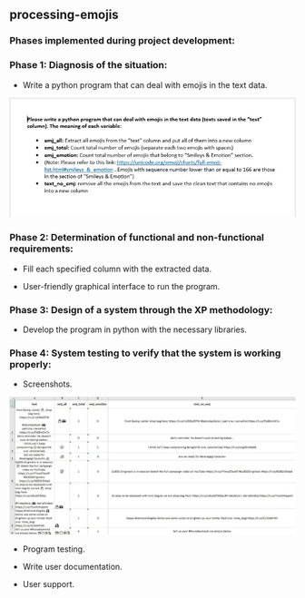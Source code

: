 ## processing-emojis

### Phases implemented during project development:

### Phase 1: Diagnosis of the situation:

- Write a python program that can deal with emojis in the text data.

![alt view](https://github.com/GokoshiJr/web-scraping/blob/master/processing-emojis/assets/explain.jpg)

### Phase 2: Determination of functional and non-functional requirements:

- Fill each specified column with the extracted data.

- User-friendly graphical interface to run the program.

### Phase 3: Design of a system through the XP methodology:

- Develop the program in python with the necessary libraries.

### Phase 4: System testing to verify that the system is working properly:

- Screenshots.

![alt view](https://github.com/GokoshiJr/web-scraping/blob/master/processing-emojis/assets/result.jpg)

- Program testing.

- Write user documentation.

- User support.
